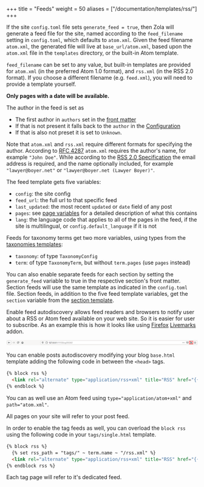 +++
title = "Feeds"
weight = 50
aliases = ["/documentation/templates/rss/"]
+++

If the site `config.toml` file sets `generate_feed = true`, then Zola will
generate a feed file for the site, named according to the `feed_filename`
setting in `config.toml`, which defaults to `atom.xml`. Given the feed filename
`atom.xml`, the generated file will live at `base_url/atom.xml`, based upon the
`atom.xml` file in the `templates` directory, or the built-in Atom template.

`feed_filename` can be set to any value, but built-in templates are provided
for `atom.xml` (in the preferred Atom 1.0 format), and `rss.xml` (in the RSS
2.0 format). If you choose a different filename (e.g. `feed.xml`), you will
need to provide a template yourself.

**Only pages with a date will be available.**

The author in the feed is set as
- The first author in `authors` set in the 
  [front matter](@/documentation/content/page.md#front-matter)
- If that is not present it falls back to the `author` in the 
  [Configuration](@/documentation/getting-started/configuration.md)
- If that is also not preset it is set to `Unknown`.

Note that `atom.xml` and `rss.xml` require different formats for specifying the
author. According to [RFC 4287][atom_rfc] `atom.xml` requires the author's
name, for example `"John Doe"`. While according to the 
[RSS 2.0 Specification][rss_spec] the email address is required, and the name
optionally included, for example `"lawyer@boyer.net"` or 
`"lawyer@boyer.net (Lawyer Boyer)"`.

The feed template gets five variables:

- `config`: the site config
- `feed_url`: the full url to that specific feed
- `last_updated`: the most recent `updated` or `date` field of any post
- `pages`: see [page variables](@/documentation/templates/pages-sections.md#page-variables)
  for a detailed description of what this contains
- `lang`: the language code that applies to all of the pages in the feed,
  if the site is multilingual, or `config.default_language` if it is not

Feeds for taxonomy terms get two more variables, using types from the
[taxonomies templates](@/documentation/templates/taxonomies.md):

- `taxonomy`: of type `TaxonomyConfig`
- `term`: of type `TaxonomyTerm`, but without `term.pages` (use `pages` instead)

You can also enable separate feeds for each section by setting the
`generate_feed` variable to true in the respective section's front matter.
Section feeds will use the same template as indicated in the `config.toml` file.
Section feeds, in addition to the five feed template variables, get the
`section` variable from the [section
template](@/documentation/templates/pages-sections.md).

Enable feed autodiscovery allows feed readers and browsers to notify user about a RSS or Atom feed available on your web site. So it is easier for user to subscribe.
As an example this is how it looks like using [Firefox](https://en.wikipedia.org/wiki/Mozilla_Firefox) [Livemarks](https://addons.mozilla.org/en-US/firefox/addon/livemarks/?src=search) addon.

![RSS feed autodiscovery example.](rss_feed.png)

You can enable posts autodiscovery modifying your blog `base.html` template adding the following code in between the `<head>` tags.
```html
{% block rss %}
  <link rel="alternate" type="application/rss+xml" title="RSS" href="{{/* get_url(path="rss.xml", trailing_slash=false) */}}">
{% endblock %}
```
You can as well use an Atom feed using `type="application/atom+xml"` and `path="atom.xml"`.

All pages on your site will refer to your post feed.

In order to enable the tag feeds as well, you can overload the `block rss` using the following code in your `tags/single.html` template.
```html
{% block rss %}
  {% set rss_path = "tags/" ~ term.name ~ "/rss.xml" %}
  <link rel="alternate" type="application/rss+xml" title="RSS" href="{{/* get_url(path=rss_path, trailing_slash=false) */}}">
{% endblock rss %}
```
Each tag page will refer to it's dedicated feed.

[atom_rfc]: https://www.rfc-editor.org/rfc/rfc4287
[rss_spec]: https://www.rssboard.org/rss-specification#ltauthorgtSubelementOfLtitemgt